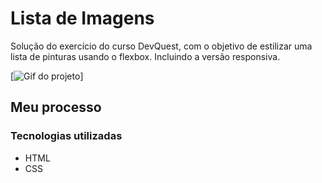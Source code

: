 # Lista de Imagens 

Solução do exercício do curso DevQuest, com o objetivo de estilizar uma lista de pinturas usando o flexbox. Incluindo a versão responsiva. 


[<img src="src/images/list-images.gif" alt="Gif do projeto">]


## Meu processo

### Tecnologias utilizadas

- HTML
- CSS